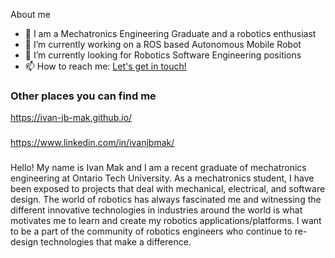 
<!--
**ivan-jb-mak/ivan-jb-mak** is a ✨ _special_ ✨ repository because its `README.md` (this file) appears on your GitHub profile.-->


About me

- 🌱 I am a Mechatronics Engineering Graduate and a robotics enthusiast
- 🔭 I’m currently working on a ROS based Autonomous Mobile Robot
- 👯 I’m currently looking for Robotics Software Engineering positions
- 📫 How to reach me: <a href="mailto:ivanjbmak@gmail.com"> Let's get in touch! </a>

### Other places you can find me

https://ivan-jb-mak.github.io/ 
###
https://www.linkedin.com/in/ivanjbmak/

###

Hello! My name is Ivan Mak and I am a recent graduate of mechatronics engineering at Ontario Tech University. As a mechatronics student, I have been exposed to projects that deal with mechanical, electrical, and software design. The world of robotics has always fascinated me and witnessing the different innovative technologies in industries around the world is what motivates me to learn and create my robotics applications/platforms. I want to be a part of the community of robotics engineers who continue to re-design technologies that make a difference.
